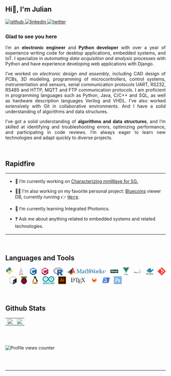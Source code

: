 ## Hi👋, I'm Julian  

<!--
https://profilinator.rishav.dev/
-->

<!--
**JuliansCastro/JuliansCastro** is a ✨ _special_ ✨ repository because its `README.md` (this file) appears on your GitHub profile.

Here are some ideas to get you started:

- 🔭 I’m currently working on ...
- 🌱 I’m currently learning ...
- 👯 I’m looking to collaborate on ...
- 🤔 I’m looking for help with ...
- 💬 Ask me about ...
- 📫 How to reach me: ...
- 😄 Pronouns: ...
- ⚡ Fun fact: ...
-->

<a href="https://github.com/JuliansCastro" target="_blank">
<img src=https://img.shields.io/badge/github-%2324292e.svg?&style=for-the-badge&logo=github&logoColor=white alt=github style="margin-bottom: 5px;" />
</a>

<a href="https://linkedin.com/in/julianscastro" target="_blank">
<img src=https://img.shields.io/badge/linkedin-%231E77B5.svg?&style=for-the-badge&logo=linkedin&logoColor=white alt=linkedin style="margin-bottom: 5px;" />
</a>
<!--
<a href="https://instagram.com/julianscastro" target="_blank">
<img src=https://img.shields.io/badge/instagram-%23000000.svg?&style=for-the-badge&logo=instagram&logoColor=white alt=instagram style="margin-bottom: 5px;" />
</a>
-->
<a href="https://twitter.com/julianscastrop" target="_blank">
<img src=https://img.shields.io/badge/twitter-%2300acee.svg?&style=for-the-badge&logo=twitter&logoColor=white alt=twitter style="margin-bottom: 5px;" />
</a>

### Glad to see you here  

<p align="justify">
I’m an <strong>electronic engineer</strong> and <strong>Python developer</strong> with over a year of experience writing code for desktop applications, embedded systems, and IoT. I specialize in <em>automating data acquisition and analysis</em> processes with Python and have experience developing web applications with Django.
</p>
<p align="justify">
I’ve worked on <em>electronic design and assembly</em>, including CAD design of PCBs, 3D modeling, programming of microcontrollers, control systems, instrumentation and sensors, serial communication protocols UART, RS232, RS485 and HTTP, MQTT and FTP communication protocols. I am proficient in programming languages such as Python, Java, C/C++ and SQL, as well as hardware description languages Verilog and VHDL. I’ve also worked extensively with Git in collaborative environments. And I have a solid understanding of algorithms and data structures.
</p>
<p align="justify">
I’ve got a solid understanding of <strong>algorithms and data structures</strong>, and I’m skilled at identifying and troubleshooting errors, optimizing performance, and participating in code reviews. I’m always eager to learn new technologies and adapt quickly to diverse projects.
</p>

<!--
who has turned years of freelancing into a full-time career. Being a full-stack allows me to not only develop client-facing apps and websites but also develop it with cutting edge backend support.

I specialize in building robust backends that do all the heavy lifting for your app or website. I love designing systems that are light yet powerful, distributed yet synchronized and beautiful yet effective. I also frequently blog about the world behind the screen which involves system designs, databases, security, servers, optimization and also promising technologies like Blockchain and PWAs.
-->
  
<br />

## Rapidfire  

<table><tr>

<td valign="top" width="50%">

- 🔭 I’m currently working on [Characterizing mmWave for 5G.](https://github.com/JuliansCastro/mmWave_5G_characterization) 

- 🧑‍💼 I'm also working on my favorite personal project: [Bluecoins](https://github.com/JuliansCastro/BluecoinsWeb) viewer DB, currently running 👉 [<kbd>Here</kbd>](http://3.143.0.167/).
  
- 🌱 I’m currently learning Integrated Photonics. 
  
- ❓ Ask me about anything related to embedded systems and related technologies.

<!--
- ⚡ Fun fact: I keep night shift switched on at all times
-->

</td>
<!--
<td valign="top" width="50%">
<div align="center">
<img src="https://rishavanand.github.io/static/images/greetings.gif" align="center" style="width: 100%" />
</div>  
</td>
-->
</tr></table>

<br />


## Languages and Tools
<p align="justify">
<a href="https://www.python.org/" target="_blank"><img src="https://raw.githubusercontent.com/JuliansCastro/AssetsJuliansCastro/refs/heads/main/skills-assets/python-original.svg" alt="Python" height="25" /></a>&nbsp;&nbsp;
<a href="https://www.java.com/" target="_blank"><img src="https://raw.githubusercontent.com/JuliansCastro/AssetsJuliansCastro/refs/heads/main/skills-assets/java-original-wordmark.svg" alt="Java" height="25" /></a>&nbsp;&nbsp;
<a href="https://www.cprogramming.com/" target="_blank"><img src="https://raw.githubusercontent.com/JuliansCastro/AssetsJuliansCastro/refs/heads/main/skills-assets/c-original.svg" alt="C" height="25" /></a>&nbsp;&nbsp;
<a href="https://www.cplusplus.com/" target="_blank"><img src="https://raw.githubusercontent.com/JuliansCastro/AssetsJuliansCastro/refs/heads/main/skills-assets/cplusplus-original.svg" alt="C++" height="25" /></a>&nbsp;&nbsp;
<a href="https://www.r-project.org/" target="_blank"><img src="https://raw.githubusercontent.com/JuliansCastro/AssetsJuliansCastro/refs/heads/main/skills-assets/r.svg" alt="R" height="25" /></a>&nbsp;&nbsp;
<a href="https://www.mathworks.com/products/matlab.html" target="_blank"><img src="https://raw.githubusercontent.com/JuliansCastro/AssetsJuliansCastro/refs/heads/main/skills-assets/matlab.svg" alt="Matlab" height="25" /></a>&nbsp;&nbsp;
<a href="https://www.djangoproject.com/" target="_blank"><img src="https://raw.githubusercontent.com/JuliansCastro/AssetsJuliansCastro/refs/heads/main/skills-assets/django-original.svg" alt="Django" height="25" /></a>&nbsp;&nbsp;
<a href="https://vuejs.org/" target="_blank"><img src="https://raw.githubusercontent.com/JuliansCastro/AssetsJuliansCastro/refs/heads/main/skills-assets/vuejs-original-wordmark.svg" alt="Vue.js" height="25" /></a>&nbsp;&nbsp;
<a href="https://www.mysql.com/" target="_blank"><img src="https://raw.githubusercontent.com/JuliansCastro/AssetsJuliansCastro/refs/heads/main/skills-assets/mysql-original-wordmark.svg" alt="MySQL" height="25" /></a>&nbsp;&nbsp;
<a href="https://www.docker.com/" target="_blank"><img src="https://raw.githubusercontent.com/JuliansCastro/AssetsJuliansCastro/refs/heads/main/skills-assets/docker-original-wordmark.svg" alt="Docker" height="25" /></a>&nbsp;&nbsp;
<a href="https://github.com/" target="_blank"><img src="https://raw.githubusercontent.com/JuliansCastro/AssetsJuliansCastro/refs/heads/main/skills-assets/git-scm-icon.svg" alt="Git" height="25" /></a>&nbsp;&nbsp;
<a href="https://www.gnu.org/software/bash/" target="_blank"><img src="https://raw.githubusercontent.com/JuliansCastro/AssetsJuliansCastro/refs/heads/main/skills-assets/gnu_bash-icon.svg" alt="Bash" height="25" /></a>&nbsp;&nbsp;
<a href="https://www.raspberrypi.org/" target="_blank"><img src="https://raw.githubusercontent.com/JuliansCastro/AssetsJuliansCastro/refs/heads/main/skills-assets/raspberrypi.png" alt="Raspberry Pi" height="25" /></a>&nbsp;&nbsp;
<a href="https://www.linux.org/" target="_blank"><img src="https://raw.githubusercontent.com/JuliansCastro/AssetsJuliansCastro/refs/heads/main/skills-assets/linux-original.svg" alt="Linux" height="25" /></a>&nbsp;&nbsp;
<a href="https://www.arduino.cc/" target="_blank"><img src="https://raw.githubusercontent.com/JuliansCastro/AssetsJuliansCastro/refs/heads/main/skills-assets/arduino.png" alt="Arduino" height="25" /></a>&nbsp;&nbsp;
<a href="https://www.adobe.com/in/products/illustrator.html" target="_blank"><img src="https://raw.githubusercontent.com/JuliansCastro/AssetsJuliansCastro/refs/heads/main/skills-assets/adobe_illustrator-icon.svg" alt="Illustrator" height="25" /></a>&nbsp;&nbsp;
<a href="https://www.latex-project.org/" target="_blank"><img src="https://raw.githubusercontent.com/JuliansCastro/AssetsJuliansCastro/refs/heads/main/skills-assets/latex.png" alt="LaTeX" height="25" /></a>&nbsp;&nbsp;
<a href="https://about.gitlab.com/" target="_blank"><img src="https://raw.githubusercontent.com/JuliansCastro/AssetsJuliansCastro/refs/heads/main/skills-assets/gitlab.svg" alt="GitLab" height="25" /></a>&nbsp;&nbsp;
<a href="https://docs.microsoft.com/en-us/powershell/" target="_blank"><img src="https://raw.githubusercontent.com/JuliansCastro/AssetsJuliansCastro/refs/heads/main/skills-assets/powershell.png" alt="PowerShell" height="25" /></a>&nbsp;&nbsp;
<a href="https://www.adobe.com/in/products/photoshop.html" target="_blank"><img src="https://raw.githubusercontent.com/JuliansCastro/AssetsJuliansCastro/refs/heads/main/skills-assets/photoshop-plain.svg" alt="Photoshop" height="25" /></a>

<!--
<a href="https://www.w3schools.com/css/" target="_blank"><img style="margin: 10px" src="https://profilinator.rishav.dev/skills-assets/css3-original-wordmark.svg" alt="CSS3" height="25" /></a>  
<a href="https://en.wikipedia.org/wiki/HTML5" target="_blank"><img style="margin: 10px" src="https://profilinator.rishav.dev/skills-assets/html5-original-wordmark.svg" alt="HTML5" height="25" /></a>  
<a href="https://www.javascript.com/" target="_blank"><img style="margin: 10px" src="https://profilinator.rishav.dev/skills-assets/javascript-original.svg" alt="JavaScript" height="25" /></a>
<a href="https://www.elastic.co/" target="_blank"><img style="margin: 10px" src="https://profilinator.rishav.dev/skills-assets/elasticsearch.png" alt="Elastic Search" height="25" /></a>
<a href="https://sass-lang.com/" target="_blank"><img style="margin: 10px" src="https://profilinator.rishav.dev/skills-assets/sass-original.svg" alt="Sass" height="25" /></a> 
-->
</p>

<br />  

## Github Stats  

<table><tr><td valign="top" width="50%">

<img src="https://github-readme-stats.vercel.app/api?username=JuliansCastro&show_icons=true&count_private=true&hide_border=true" align="left" style="width: 100%" />

</td><td valign="top" width="50%">

<img src="https://github-readme-stats.vercel.app/api/top-langs/?username=JuliansCastro&hide_border=true&layout=compact" align="left" style="width: 100%" />

</td></tr></table>  

<br />  

<br />  

![Profile views counter](https://komarev.com/ghpvc/?username=JuliansCastro&&style=flat-square)  
  
<br />  

<br />



----

<!--
<div align="center">Generated using <a href="https://profilinator.rishav.dev/" target="_blank">Github Profilinator</a></div>
-->
